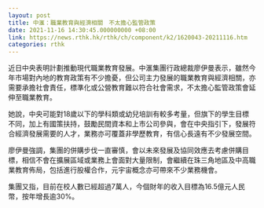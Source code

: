 ```yaml
---
layout: post
title: 中滙：職業教育與經濟相關　不太擔心監管政策
date: 2021-11-16 14:30:45.000000000 +08:00
link: https://news.rthk.hk/rthk/ch/component/k2/1620043-20211116.htm
categories: rthk
---
```


近日中央表明計劃推動現代職業教育發展。中滙集團行政總裁廖伊曼表示，雖然今年市場對內地的教育政策有不少擔憂，但公司主力發展的職業教育與經濟相關，亦需要承擔社會責任，標準化或公營教育難以符合社會需求，不太擔心監管政策會延伸至職業教育。

她說，中央可能對18歲以下的學科類或幼兒培訓有較多考量，但旗下的學生目標不同，加上有國策扶持，鼓勵民間資本和上市公司參與，會在中央指引下，發展符合經濟發展需要的人才，業務亦可覆蓋非學歷教育，有信心長遠有不少發展空間。

廖伊曼強調，集團的併購步伐一直審慎，會以未來發展及協同效應去考慮併購目標，相信不會在擴展區域或業務上會面對大量限制，會繼續在珠三角地區及中高職業教育佈局，包括進行股權合作，元宇宙概念亦可帶來不少業務機會。

集團又指，目前在校人數已經超過7萬人，今個財年的收入目標為16.5億元人民幣，按年增長逾30%。
